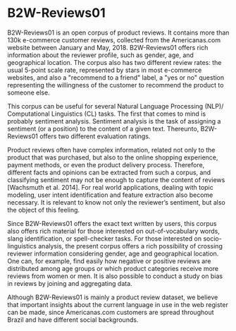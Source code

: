# B2W-Reviews01

B2W-Reviews01 is an open corpus of product reviews. It contains more than 130k e-commerce customer reviews, collected from the Americanas.com website between January and May, 2018. B2W-Reviews01 offers rich information about the reviewer profile, such as gender, age, and geographical location. The corpus also has two different review rates: the usual 5-point scale rate, represented by stars in most e-commerce websites, and also a "recommend to a friend" label, a "yes or no" question representing the willingness of the customer to recommend the product to someone else.

This corpus can be useful for several Natural Language Processing (NLP)/ Computational Linguistics (CL) tasks. The first that comes to mind is probably sentiment analysis. Sentiment analysis is the task of assigning a sentiment (or a position) to the content of a given text. Thereunto, B2W-Reviews01 offers two different evaluation ratings.

Product reviews often have complex information, related not only to the product that was purchased, but also to the online shopping experience, payment methods, or even the product delivery process. Therefore, different facts and opinions can be extracted from such a corpus, and classifying sentiment may not be enough to capture the content of reviews [Wachsmuth et al. 2014]. For real world applications, dealing with topic modeling, user intent identification and feature extraction also become necessary. It is relevant to know not only the reviewer’s sentiment, but also the object of this feeling.

Since B2W-Reviews01 offers the exact text written by users, this corpus also offers rich material for those interested on out-of-vocabulary words, slang identification, or spell-checker tasks. For those interested on socio-linguistics analysis, the present corpus offers a rich possibility of crossing reviewer information considering gender, age and geographical location. One can, for example, find easily how negative or positive reviews are distributed among age groups or which product categories receive more reviews from women or men. It is also possible to conduct a study on bias in reviews by joining and aggregating data.

Although B2W-Reviews01 is mainly a product review dataset, we believe that important insights about the current language in use in the web register can be made, since Americanas.com customers are spread throughout Brazil and have different social backgrounds.
